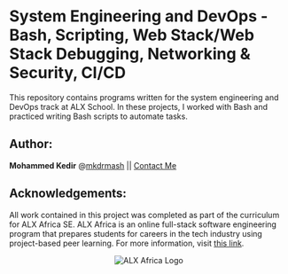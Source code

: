 # System Engineering and DevOps - Bash, Scripting, Web Stack/Web Stack Debugging, Networking & Security, CI/CD

This repository contains programs written for the system engineering and DevOps track at ALX School. In these projects, I worked with Bash and practiced writing Bash scripts to automate tasks.

## Author:
**Mohammed Kedir** @[mkdrmash](https://github.com/mkdrmash) || [Contact Me](mailto:mkdrmash@gmail.com)

## Acknowledgements:

All work contained in this project was completed as part of the curriculum for ALX Africa SE. ALX Africa is an online full-stack software engineering program that prepares students for careers in the tech industry using project-based peer learning. For more information, visit [this link](https://www.alxafrica.com).


<p align="center">
  <img src="http://www.alxafrica.com/wp-content/uploads/2022/01/header-logo.png" alt="ALX Africa Logo">
</p>
